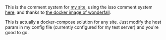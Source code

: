 
This is the comment system for [my site](http://yccb.me/ "coleman said"), using the isso comment system [here](https://github.com/posativ/isso/), and thanks to [the docker image of wonderfall](https://hub.docker.com/r/wonderfall/isso/).

This is actually a docker-compose solution for any site. Just modify the host param in my config file (currently configured for my test server) and you're good to go.
